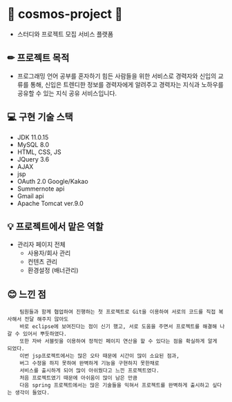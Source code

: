 # 🌟 cosmos-project 🌟
- 스터디와 프로젝트 모집 서비스 플랫폼

## ✏ 프로젝트 목적 
- 프로그래밍 언어 공부를 혼자하기 힘든 사람들을 위한 서비스로 경력자와 신입의 교류를 통해, 
신입은 트렌디한 정보를 경력자에게 알려주고 경력자는 지식과 노하우를 공유할 수 있는 지식 공유 서비스입니다.

## 💻 구현 기술 스택 
- JDK 11.0.15
- MySQL 8.0
- HTML, CSS, JS
- JQuery 3.6
- AJAX
- jsp
- OAuth 2.0 Google/Kakao
- Summernote api 
- Gmail api
- Apache Tomcat ver.9.0
 
## 💡 프로젝트에서 맡은 역할 
* 관리자 페이지 전체
  - 사용자/회사 관리
  - 컨텐츠 관리
  - 환경설정 (배너관리)

## 😊 느낀 점
        팀원들과 함께 협업하여 진행하는 첫 프로젝트로 Git을 이용하여 서로의 코드를 직접 복사해서 전달 해주지 않아도 
        바로 eclipse에 보여진다는 점이 신기 했고, 서로 도움을 주면서 프로젝트를 해결해 나갈 수 있어서 뿌듯하였다.
        또한 자바 서블릿을 이용하여 정적인 페이지 연산을 할 수 있다는 점을 확실하게 알게 되었다.
        이번 jsp프로젝트에서는 많은 오타 때문에 시간이 많이 소요된 점과,
        버그 수정을 하지 못하여 완벽하게 기능을 구현하지 못한채로 
        서비스를 출시하게 되어 많이 아쉬웠다고 느낀 프로젝트였다.
        처음 프로젝트였기 때문에 아쉬움이 많이 남은 만큼
        다음 spring 프로젝트에서는 많은 기술들을 익혀서 프로젝트를 완벽하게 출시하고 싶다는 생각이 들었다.

